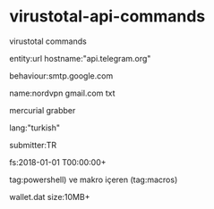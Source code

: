 # virustotal-api-commands
virustotal commands

entity:url hostname:"api.telegram.org"

behaviour:smtp.google.com

name:nordvpn gmail.com txt


mercurial grabber

lang:"turkish"

submitter:TR

fs:2018-01-01 T00:00:00+

tag:powershell) ve makro içeren (tag:macros) 

wallet.dat size:10MB+

